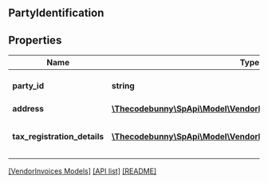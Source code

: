 ## PartyIdentification

## Properties

Name | Type | Description | Notes
------------ | ------------- | ------------- | -------------
**party_id** | **string** | Assigned identification for the party. |
**address** | [**\Thecodebunny\SpApi\Model\VendorInvoices\Address**](Address.md) |  | [optional]
**tax_registration_details** | [**\Thecodebunny\SpApi\Model\VendorInvoices\TaxRegistrationDetails[]**](TaxRegistrationDetails.md) | Tax registration details of the party. | [optional]

[[VendorInvoices Models]](../) [[API list]](../../Api) [[README]](../../../README.md)
